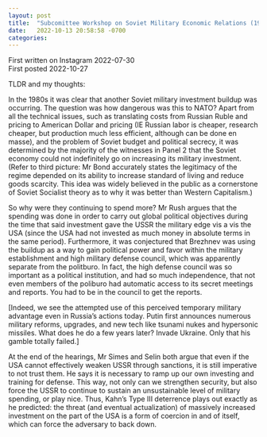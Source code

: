 ```yaml
---
layout: post
title:  "Subcomittee Workshop on Soviet Military Economic Relations (1982)"
date:   2022-10-13 20:58:58 -0700
categories: 
---
```

First written on Instagram 2022-07-30  
First posted 2022-10-27

TLDR and my thoughts: 

In the 1980s it was clear that another Soviet military investment buildup was occurring. The question was how dangerous was this to NATO? Apart from all the technical issues, such as translating costs from Russian Ruble and pricing to American Dollar and pricing (IE Russian labor is cheaper, research cheaper, but production much less efficient, although can be done en masse), and the problem of Soviet budget and political secrecy, it was determined by the majority of the witnesses in Panel 2 that the Soviet economy could not indefinitely go on increasing its military investment. (Refer to third picture: Mr Bond accurately states the legitimacy of the regime depended on its ability to increase standard of living and reduce goods scarcity. This idea was widely believed in the public as a cornerstone of Soviet Socialist theory as to why it was better than Western Capitalism.)

So why were they continuing to spend more? Mr Rush argues that the spending was done in order to carry out global political objectives during the time that said investment gave the USSR the military edge vis a vis the USA (since the USA had not invested as much money in absolute terms in the same period). Furthermore, it was conjectured that Brezhnev was using the buildup as a way to gain political power and favor within the military establishment and high military defense council, which was apparently separate from the politburo. In fact, the high defense council was so important as a political institution, and had so much independence, that not even members of the poliburo had automatic access to its secret meetings and reports. You had to be in the council to get the reports. 

[Indeed, we see the attempted use of this perceived temporary military advantage even in Russia’s actions today. Putin first announces numerous military reforms, upgrades, and new tech like tsunami nukes and hypersonic missiles. What does he do a few years later? Invade Ukraine. Only that his gamble totally failed.]

At the end of the hearings, Mr Simes and Selin both argue that even if the USA cannot effectively weaken USSR through sanctions, it is still imperative to not trust them. He says it is necessary to ramp up our own investing and training for defense. This way, not only can we strengthen security, but also force the USSR to continue to sustain an unsustainable level of military spending, or play nice. Thus, Kahn’s Type III deterrence plays out exactly as he predicted: the threat (and eventual actualization) of massively increased investment on the part of the USA is a form of coercion in and of itself, which can force the adversary to back down.